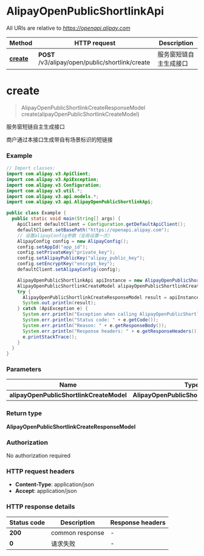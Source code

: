 # AlipayOpenPublicShortlinkApi

All URIs are relative to *https://openapi.alipay.com*

| Method | HTTP request | Description |
|------------- | ------------- | -------------|
| [**create**](AlipayOpenPublicShortlinkApi.md#create) | **POST** /v3/alipay/open/public/shortlink/create | 服务窗短链自主生成接口 |


<a name="create"></a>
# **create**
> AlipayOpenPublicShortlinkCreateResponseModel create(alipayOpenPublicShortlinkCreateModel)

服务窗短链自主生成接口

商户通过本接口生成带自有场景标识的短链接

### Example
```java
// Import classes:
import com.alipay.v3.ApiClient;
import com.alipay.v3.ApiException;
import com.alipay.v3.Configuration;
import com.alipay.v3.util.*;
import com.alipay.v3.api.models.*;
import com.alipay.v3.api.AlipayOpenPublicShortlinkApi;

public class Example {
  public static void main(String[] args) {
    ApiClient defaultClient = Configuration.getDefaultApiClient();
    defaultClient.setBasePath("https://openapi.alipay.com");
    // 设置alipayConfig参数（全局设置一次）
    AlipayConfig config = new AlipayConfig();
    config.setAppId("app_id");
    config.setPrivateKey("private_key");
    config.setAlipayPublicKey("alipay_public_key");
    config.setEncryptKey("encrypt_key");
    defaultClient.setAlipayConfig(config);

    AlipayOpenPublicShortlinkApi apiInstance = new AlipayOpenPublicShortlinkApi(defaultClient);
    AlipayOpenPublicShortlinkCreateModel alipayOpenPublicShortlinkCreateModel = new AlipayOpenPublicShortlinkCreateModel(); // AlipayOpenPublicShortlinkCreateModel | 
    try {
      AlipayOpenPublicShortlinkCreateResponseModel result = apiInstance.create(alipayOpenPublicShortlinkCreateModel);
      System.out.println(result);
    } catch (ApiException e) {
      System.err.println("Exception when calling AlipayOpenPublicShortlinkApi#create");
      System.err.println("Status code: " + e.getCode());
      System.err.println("Reason: " + e.getResponseBody());
      System.err.println("Response headers: " + e.getResponseHeaders());
      e.printStackTrace();
    }
  }
}
```

### Parameters

| Name | Type | Description  | Notes |
|------------- | ------------- | ------------- | -------------|
| **alipayOpenPublicShortlinkCreateModel** | **AlipayOpenPublicShortlinkCreateModel**|  | [optional] |

### Return type

**AlipayOpenPublicShortlinkCreateResponseModel**

### Authorization

No authorization required

### HTTP request headers

 - **Content-Type**: application/json
 - **Accept**: application/json

### HTTP response details
| Status code | Description | Response headers |
|-------------|-------------|------------------|
| **200** | common response |  -  |
| **0** | 请求失败 |  -  |

